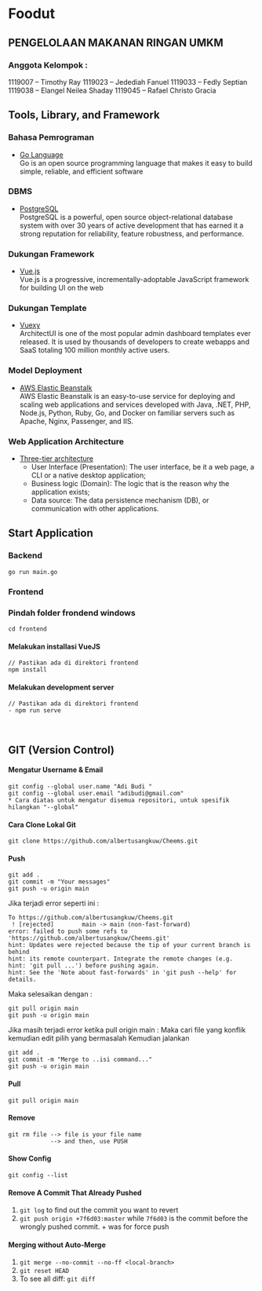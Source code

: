 # Foodut

## PENGELOLAAN MAKANAN RINGAN UMKM

### Anggota Kelompok :

1119007 – Timothy Ray
1119023 – Jedediah Fanuel
1119033 – Fedly Septian
1119038 – Elangel Neilea Shaday
1119045 – Rafael Christo Gracia

## Tools, Library, and Framework

### Bahasa Pemrograman

- [Go Language](https://golang.org/)
  <br>
  Go is an open source programming language that makes it easy to build simple, reliable, and efficient software

### DBMS

- [PostgreSQL](https://www.postgresql.org/)
  <br>
  PostgreSQL is a powerful, open source object-relational database system with over 30 years of active development that has earned it a strong reputation for reliability, feature robustness, and performance.

### Dukungan Framework

- [Vue.js](https://vuejs.org/)
  <br>
  Vue.js is a progressive, incrementally-adoptable JavaScript framework for building UI on the web

### Dukungan Template

- [Vuexy](https://pixinvent.com/demo/vuexy-vuejs-admin-dashboard-template/demo-1/dashboard/ecommerce)
  <br>
  ArchitectUI is one of the most popular admin dashboard templates ever released. It is used by thousands of developers to create webapps and SaaS totaling 100 million monthly active users.

### Model Deployment

- [AWS Elastic Beanstalk](https://aws.amazon.com/elasticbeanstalk/)
  <br>
  AWS Elastic Beanstalk is an easy-to-use service for deploying and scaling web applications and services developed with Java, .NET, PHP, Node.js, Python, Ruby, Go, and Docker on familiar servers such as Apache, Nginx, Passenger, and IIS.

### Web Application Architecture

- [Three-tier architecture](https://herbertograca.com/2017/08/03/layered-architecture/)
  <br>
  - User Interface (Presentation): The user interface, be it a web page, a CLI or a native desktop application;
  - Business logic (Domain): The logic that is the reason why the application exists;
  - Data source: The data persistence mechanism (DB), or communication with other applications.

## Start Application

### Backend

```
go run main.go
```

### Frontend

### Pindah folder frondend windows

```
cd frontend
```

#### Melakukan installasi VueJS

```
// Pastikan ada di direktori frontend
npm install
```

#### Melakukan development server

```
// Pastikan ada di direktori frontend
- npm run serve
```

<br>

## GIT (Version Control)

#### Mengatur Username & Email

```
git config --global user.name "Adi Budi "
git config --global user.email "adibudi@gmail.com"
* Cara diatas untuk mengatur disemua repositori, untuk spesifik hilangkan "--global"
```

#### Cara Clone Lokal Git

```
git clone https://github.com/albertusangkuw/Cheems.git
```

#### Push

```
git add .
git commit -m "Your messages"
git push -u origin main
```

Jika terjadi error seperti ini :

```
To https://github.com/albertusangkuw/Cheems.git
 ! [rejected]        main -> main (non-fast-forward)
error: failed to push some refs to 'https://github.com/albertusangkuw/Cheems.git'
hint: Updates were rejected because the tip of your current branch is behind
hint: its remote counterpart. Integrate the remote changes (e.g.
hint: 'git pull ...') before pushing again.
hint: See the 'Note about fast-forwards' in 'git push --help' for details.
```

Maka selesaikan dengan :

```
git pull origin main
git push -u origin main
```

Jika masih terjadi error ketika pull origin main :
Maka cari file yang konflik kemudian edit pilih yang bermasalah
Kemudian jalankan

```
git add .
git commit -m "Merge to ..isi command..."
git push -u origin main
```

#### Pull

```
git pull origin main
```

#### Remove

```
git rm file --> file is your file name
            --> and then, use PUSH
```

#### Show Config

```
git config --list
```

#### Remove A Commit That Already Pushed

1. `git log` to find out the commit you want to revert
2. `git push origin +7f6d03:master` while `7f6d03` is the commit before the wrongly pushed commit. + was for force push

#### Merging without Auto-Merge

1. `git merge --no-commit --no-ff <local-branch>`
2. `git reset HEAD`
3. To see all diff: `git diff`
